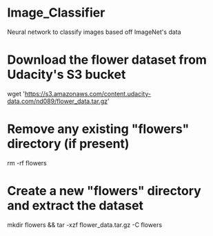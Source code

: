 # Image_Classifier
Neural network to classify images based off ImageNet's data 

# Download the flower dataset from Udacity's S3 bucket
wget 'https://s3.amazonaws.com/content.udacity-data.com/nd089/flower_data.tar.gz'

# Remove any existing "flowers" directory (if present)
rm -rf flowers

# Create a new "flowers" directory and extract the dataset
mkdir flowers && tar -xzf flower_data.tar.gz -C flowers


